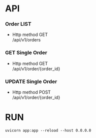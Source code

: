 # API
### Order LIST
-  Http method GET<br>
    /api/v1/orders

### GET Single Order    
-  Http method GET<br>
    /api/v1/order/{order_id}
    
### UPDATE Single Order  
-  Http method POST<br>
    /api/v1/order/{order_id}

# RUN
    uvicorn app:app --reload --host 0.0.0.0
